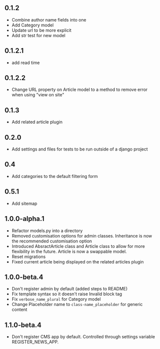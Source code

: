 ## 0.1.2
- Combine author name fields into one
- Add Category model
- Update url to be more explicit
- Add str test for new model

## 0.1.2.1
- add read time

## 0.1.2.2
- Change URL property on Article model to a method to remove error when using "view on site" 

## 0.1.3
- Add related article plugin 

## 0.2.0
- Add settings and files for tests to be run outside of a django project

## 0.4
- Add categories to the default filtering form

## 0.5.1
- Add sitemap

## 1.0.0-alpha.1
- Refactor models.py into a directory
- Removed customisation options for admin classes. Inheritance is now the
  recommended customisation option
- Introduced AbsractArticle class and Article class to allow for more
  flexibility in the future. Article is now a swappable model. 
- Reset migrations
- Fixed current article being displayed on the related articles plugin

## 1.0.0-beta.4
- Don't register admin by default (added steps to README)
- Fix template syntax so it doesn't raise Invalid block tag
- Fix `verbose_name_plural` for Category model
- Change Placeholder name to `class-name_placeholder` for generic content

## 1.1.0-beta.4
- Don't register CMS app by default. Controlled through settings variable REGISTER_NEWS_APP.